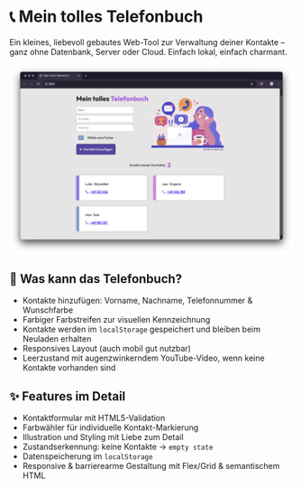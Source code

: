 # 📞 Mein tolles Telefonbuch

Ein kleines, liebevoll gebautes Web-Tool zur Verwaltung deiner Kontakte – ganz ohne Datenbank, Server oder Cloud. Einfach lokal, einfach charmant.

![Screenshot](assets/cute_contacts.png)

## 🧩 Was kann das Telefonbuch?

- Kontakte hinzufügen: Vorname, Nachname, Telefonnummer & Wunschfarbe
- Farbiger Farbstreifen zur visuellen Kennzeichnung
- Kontakte werden im `localStorage` gespeichert und bleiben beim Neuladen erhalten
- Responsives Layout (auch mobil gut nutzbar)
- Leerzustand mit augenzwinkerndem YouTube-Video, wenn keine Kontakte vorhanden sind

## ✨ Features im Detail

- Kontaktformular mit HTML5-Validation
- Farbwähler für individuelle Kontakt-Markierung
- Illustration und Styling mit Liebe zum Detail
- Zustandserkennung: keine Kontakte → `empty state`
- Datenspeicherung im `localStorage`
- Responsive & barrierearme Gestaltung mit Flex/Grid & semantischem HTML
